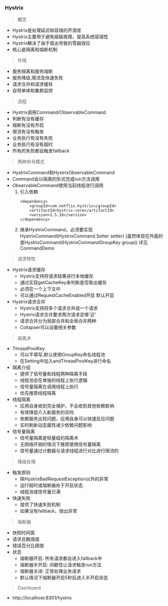 ### Hystrix
> 概念
 * Hystrix是处理延迟和容错的开源库
 * Hystrix主要用于避免级联故障，提高系统容错性
 * Hystrix解决了由于扇出导致的雪崩效应
 * 核心是隔离和熔断机制
 
>作用
 * 服务隔离和服务熔断 
 * 服务降级,限流及快速失败 
 * 请求合并和请求缓存
 * 自带单体和集群监控 

>流程
 * Hystrix调用Command/ObservableCommand
 * 判断有没有缓存
 * 熔断有没有开启
 * 限流有没有触发
 * 业务执行有没有失败
 * 业务执行有没有超时
 * 所有的失败都会触发fallback

>两种命令模式
 * HystrixCommand和HystrixObservableCommand
 * Command会以隔离的形式完成run方法调用
 * ObservableCommand使用当前线程进行调用  
     1. 引入依赖  
        ````
        <dependency>
            <groupId>com.netflix.hystrix</groupId>
            <artifactId>hystrix-core</artifactId>
            <version>1.5.18</version>
        </dependency>
        ````
     2. 继承HystrixCommand，必须要实现HystrixCommand(HystrixCommand.Setter setter) 
         (虽然体现在外面的是HystrixCommand(HystrixCommandGroupKey group)) 
         详见CommandDemo

> 请求特性
 * Hystrix请求缓存
    * Hystrix支持将请求结果进行本地缓存
    * 通过实现getCacheKey来判断是否取出缓存
    * 必须在一个上下文中
    * 可以通过RequestCacheEnabled开启 默认开启
 * Hystrix请求合并
    * Hystrix支持将多个请求合并成一个请求
    * Hystrix请求合并要求两次请求足够'近'
    * 请求合并分为局部合并和全局合并两种
    * Collapser可以设置相关参数
    
> 隔离术
 * ThreadPoolKey
    * 可以不填写,默认使用GroupKey命名线程池
    * 在Setting中加入andThreadPoolKey进行命名
 * 隔离介绍
    * 提供了信号量和线程两种隔离手段
    * 线程池会在单独的线程上执行逻辑
    * 信号量隔离在调用线程上执行
    * 优先推荐线程隔离
 * 线程隔离
    * 应用自身收到完全保护，不会收到其他依赖影响
    * 有效降低介入新服务的风险
    * 依赖服务出现问题，应用自身可以快速反应问题
    * 实时刷新动态属性减少依赖问题影响
 * 信号量隔离
    * 信号量隔离是轻量级的隔离术
    * 无网络开销的情况下推荐使用信号量隔离
    * 信号量通过计数器与请求线程进行对比进行限流的

> 降级处理
 * 触发原则
    * 除HystrixBadRequestException以外的异常
    * 运行超时或熔断器处于开启状态
    * 线程池或信号量已满
 * 快速失败
    * 提供了快速失败机制
    * 如果没有fallback，抛出异常
 
> 熔断器
 * 快照时间窗
 * 请求总数阈值
 * 错误百分比阈值
 * 状态
    * 熔断器开启: 所有请求都会进入fallback中
    * 熔断器半开启: 间歇性让请求触发run方法
    * 熔断器关闭: 正常处理业务请求
    * 默认情况下熔断器开启5秒后进入半开启状态
    
> Dashboard
  * http://localhost:8301/hystrix
  
> 